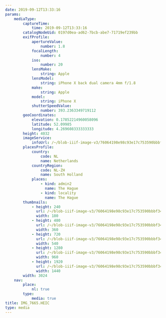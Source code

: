 ```yaml
---
date: 2019-09-12T13:33:16
params:
    mediaType:
        captureTime:
            time: 2019-09-12T13:33:16
        catalogNodeUid: 0197d0ea-ad62-7bcb-abe7-71719ef239bb
        exifProfile:
            apertureValue:
                number: 1.8
            focalLength:
                number: 4
            iso:
                number: 20
            lensMake:
                string: Apple
            lensModel:
                string: iPhone X back dual camera 4mm f/1.8
            make:
                string: Apple
            model:
                string: iPhone X
            shutterSpeedValue:
                number: 393.2363349719112
        geoCoordinates:
            elevation: 0.17852214960058096
            latitude: 52.09985
            longitude: 4.269608333333333
        height: 4032
        imageService:
            infoUrl: /~/blob-iiif-image-v3/76064198e98c93e17c753590bbbf343e9c679755e25cf4f767c7860a3b59a9df/info.json
        placesProfile:
            country:
                code: NL
                name: Netherlands
            countryRegion:
                code: NL-ZH
                name: South Holland
            places:
                - kind: admin2
                  name: The Hague
                - kind: locality
                  name: The Hague
        thumbnails:
            - height: 240
              url: /~/blob-iiif-image-v3/76064198e98c93e17c753590bbbf343e9c679755e25cf4f767c7860a3b59a9df/full/180%2C240/0/default.jpg
              width: 180
            - height: 480
              url: /~/blob-iiif-image-v3/76064198e98c93e17c753590bbbf343e9c679755e25cf4f767c7860a3b59a9df/full/360%2C480/0/default.jpg
              width: 360
            - height: 720
              url: /~/blob-iiif-image-v3/76064198e98c93e17c753590bbbf343e9c679755e25cf4f767c7860a3b59a9df/full/540%2C720/0/default.jpg
              width: 540
            - height: 1280
              url: /~/blob-iiif-image-v3/76064198e98c93e17c753590bbbf343e9c679755e25cf4f767c7860a3b59a9df/full/960%2C1280/0/default.jpg
              width: 960
            - height: 1920
              url: /~/blob-iiif-image-v3/76064198e98c93e17c753590bbbf343e9c679755e25cf4f767c7860a3b59a9df/full/1440%2C1920/0/default.jpg
              width: 1440
        width: 3024
    nav:
        place:
            nl: true
        type:
            media: true
title: IMG_7665.HEIC
type: media
---
```

